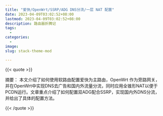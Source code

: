 ```yaml
---
title: "爱快/OpenWrt/SSRP/ADG DNS分流/一层 NAT 配置"
date: 2023-04-09T03:02:52+08:00
lastmod: 2023-04-09T03:02:52+08:00
description: 路由器折腾记
tags:
  - 
categories:
  - 
image: 
slug: stack-theme-mod

---
```

{{< quote >}}

摘要： 本文介绍了如何使用软路由配置爱快为主路由，OpenWrt 作为旁路网关，并在OpenWrt中实现DNS去广告和国内外流量分流，同时应用全锥形NAT以便于PCDN运行。文章重点介绍了如何配置双ADG配合SSRP，实现国内外DNS分流，并给出了具体的配置方法。

{{< /quote >}}